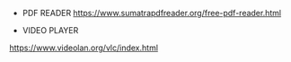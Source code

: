 - PDF READER
https://www.sumatrapdfreader.org/free-pdf-reader.html

- VIDEO PLAYER

https://www.videolan.org/vlc/index.html


